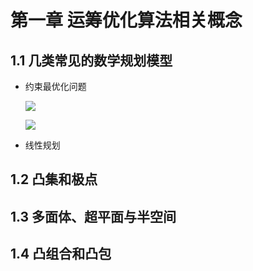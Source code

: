 # 第一章 运筹优化算法相关概念
## 1.1 几类常见的数学规划模型
- 约束最优化问题
  
  ![](https://latex.codecogs.com/png.image?\dpi{110}\begin{aligned}&\min(\text{or}\max)\quad&space;f(x)\\&\text{s.t.}\quad\left\{\begin{array}{l}g(x)\leqslant&space;0\\x\in&space;X\end{array}\right.\end{aligned})

  ![](https://latex.codecogs.com/svg.image?%5Clim_%7Bx%20%5Crightarrow%20-3%7D%20%5Cleft%28%5Cdfrac%7Bx%5E2-9%7D%7Bx%5E2%2B2x-3%7D%5Cright%29)

  
- 线性规划
## 1.2 凸集和极点
## 1.3 多面体、超平面与半空间
## 1.4 凸组合和凸包
